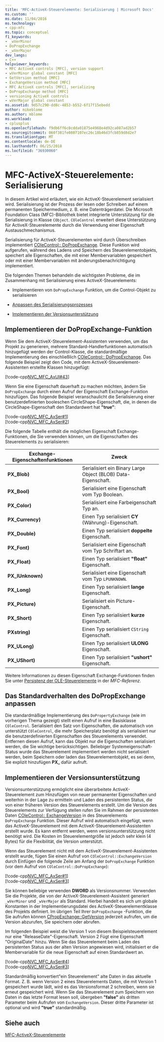 ```yaml
---
title: 'MFC-ActiveX-Steuerelemente: Serialisierung | Microsoft Docs'
ms.custom: ''
ms.date: 11/04/2016
ms.technology:
- cpp-mfc
ms.topic: conceptual
f1_keywords:
- _wVerMinor
- DoPropExchange
- _wVerMajor
dev_langs:
- C++
helpviewer_keywords:
- MFC ActiveX controls [MFC], version support
- wVerMinor global constant [MFC]
- GetVersion method [MFC]
- ExchangeVersion method [MFC]
- MFC ActiveX controls [MFC], serializing
- DoPropExchange method [MFC]
- versioning ActiveX controls
- wVerMajor global constant
ms.assetid: 9d57c290-dd8c-4853-b552-6f17f15ebedd
author: mikeblome
ms.author: mblome
ms.workload:
- cplusplus
ms.openlocfilehash: f9db6ff6c0cdda01875e4968e4d92ca087ad2b57
ms.sourcegitcommit: 060f381fe0807107ec26c18b46d3fcb859d8d2e7
ms.translationtype: MT
ms.contentlocale: de-DE
ms.lasthandoff: 06/25/2018
ms.locfileid: "36930060"
---
```

# <a name="mfc-activex-controls-serializing"></a>MFC-ActiveX-Steuerelemente: Serialisierung
In diesem Artikel wird erläutert, wie ein ActiveX-Steuerelement serialisiert wird. Serialisierung ist der Prozess der lesen oder Schreiben auf einem permanenten Speichermedium, z. B. eine Datenträgerdatei. Die Microsoft Foundation Class (MFC)-Bibliothek bietet integrierte Unterstützung für die Serialisierung in Klasse `CObject`. `COleControl` erweitert diese Unterstützung für ActiveX-Steuerelemente durch die Verwendung einer Eigenschaft Austauschmechanismus.  
  
 Serialisierung für ActiveX-Steuerelementen wird durch Überschreiben implementiert [COleControl:: DoPropExchange](../mfc/reference/colecontrol-class.md#dopropexchange). Diese Funktion wird aufgerufen, während des Ladens und Speichern des Steuerelementobjekts, speichert alle Eigenschaften, die mit einer Membervariablen gespeichert oder mit einer Membervariablen mit änderungsbenachrichtigung implementiert.  
  
 Die folgenden Themen behandeln die wichtigsten Probleme, die im Zusammenhang mit Serialisierung eines ActiveX-Steuerelements:  
  
-   Implementieren von `DoPropExchange` Funktion, um die Control-Objekt zu serialisieren  
  
-   [Anpassen des Serialisierungsprozesses](#_core_customizing_the_default_behavior_of_dopropexchange)  
  
-   [Implementieren der Versionsunterstützung](#_core_implementing_version_support)  
  
##  <a name="_core_implementing_the_dopropexchange_function"></a> Implementieren der DoPropExchange-Funktion  
 Wenn Sie dem ActiveX-Steuerelement-Assistenten verwenden, um das Projekt zu generieren, mehrere Standard-Handlerfunktionen automatisch hinzugefügt werden der Control-Klasse, die standardmäßige Implementierung des einschließlich [COleControl:: DoPropExchange](../mfc/reference/colecontrol-class.md#dopropexchange). Das folgende Beispiel zeigt den Code, mit dem ActiveX-Steuerelement-Assistenten erstellte Klassen hinzugefügt:  
  
 [!code-cpp[NVC_MFC_AxUI#43](../mfc/codesnippet/cpp/mfc-activex-controls-serializing_1.cpp)]  
  
 Wenn Sie eine Eigenschaft dauerhaft zu machen möchten, ändern Sie `DoPropExchange` durch einen Aufruf der Eigenschaft Exchange-Funktion hinzufügen. Das folgende Beispiel veranschaulicht die Serialisierung einer benutzerdefinierten booleschen CircleShape-Eigenschaft, die, in denen die CircleShape-Eigenschaft den Standardwert hat **"true"**:  
  
 [!code-cpp[NVC_MFC_AxSer#1](../mfc/codesnippet/cpp/mfc-activex-controls-serializing_2.cpp)]  
[!code-cpp[NVC_MFC_AxSer#2](../mfc/codesnippet/cpp/mfc-activex-controls-serializing_3.cpp)]  
  
 Die folgende Tabelle enthält die möglichen Eigenschaft Exchange-Funktionen, die Sie verwenden können, um die Eigenschaften des Steuerelements zu serialisieren:  
  
|Exchange-Eigenschaftenfunktionen|Zweck|  
|---------------------------------|-------------|  
|**PX_Blob)**|Serialisiert ein Binary Large Object (BLOB) Data-Eigenschaft.|  
|**PX_Bool)**|Serialisiert eine Eigenschaft vom Typ Boolean.|  
|**PX_Color)**|Serialisiert eine Farbeigenschaft Typ an.|  
|**PX_Currency)**|Einen Typ serialisiert **CY** (Währung)-Eigenschaft.|  
|**PX_Double)**|Einen Typ serialisiert **doppelte** Eigenschaft.|  
|**PX_Font)**|Serialisiert eine Eigenschaft vom Typ Schriftart an.|  
|**PX_Float)**|Einen Typ serialisiert **"float"** Eigenschaft.|  
|**PX_IUnknown)**|Serialisiert eine Eigenschaft vom Typ `LPUNKNOWN`.|  
|**PX_Long)**|Einen Typ serialisiert **lange** Eigenschaft.|  
|**PX_Picture)**|Serialisiert ein Picture-Eigenschaft.|  
|**PX_Short)**|Einen Typ serialisiert **kurze** Eigenschaft.|  
|**PXstring)**|Einen Typ serialisiert `CString` Eigenschaft.|  
|**PX_ULong)**|Einen Typ serialisiert **ULONG** Eigenschaft.|  
|**PX_UShort)**|Einen Typ serialisiert **"ushort"** Eigenschaft.|  
  
 Weitere Informationen zu diesen Eigenschaft Exchange-Funktionen finden Sie unter [Persistenz der OLE-Steuerelemente](../mfc/reference/persistence-of-ole-controls.md) in der *MFC-Referenz*.  
  
##  <a name="_core_customizing_the_default_behavior_of_dopropexchange"></a> Das Standardverhalten des DoPropExchange anpassen  
 Die standardmäßige Implementierung des `DoPropertyExchange` (wie im vorherigen Thema gezeigt) stellt einen Aufruf in eine Basisklasse `COleControl`. Serialisiert den Satz von Eigenschaften, die automatisch von unterstützt `COleControl`, die mehr Speicherplatz benötigt als serialisiert nur die benutzerdefinierten Eigenschaften des Steuerelements verwendet. Entfernen diesen Aufruf, kann das Objekt nur die Eigenschaften serialisiert werden, die Sie wichtige berücksichtigen. Beliebiger Systemeigenschaft-Status wurde das Steuerelement implementiert werden nicht serialisiert werden, beim Speichern oder laden das Steuerelementobjekt, es sei denn, Sie explizit hinzufügen **PX_** dafür aufruft.  
  
##  <a name="_core_implementing_version_support"></a> Implementieren der Versionsunterstützung  
 Versionsunterstützung ermöglicht eine überarbeitete ActiveX-Steuerelement zum Hinzufügen von neuer permanenter Eigenschaften und weiterhin in der Lage zu ermitteln und Laden des persistenten Status, die von einer früheren Version des Steuerelements erstellt. Um die Version des Steuerelements zur Verfügung stellen rufen Sie im Rahmen der persistenten Daten [COleControl:: ExchangeVersion](../mfc/reference/colecontrol-class.md#exchangeversion) in des Steuerelements `DoPropExchange` Funktion. Dieser Aufruf wird automatisch eingefügt, wenn das ActiveX-Steuerelement mit dem ActiveX-Steuerelement-Assistenten erstellt wurde. Es kann entfernt werden, wenn versionsunterstützung nicht benötigt wird. Die Kosten im Steuerelementgröße ist jedoch sehr klein (4 Bytes) für die Flexibilität, die Version unterstützt.  
  
 Wenn das Steuerelement nicht mit dem ActiveX-Steuerelement-Assistenten erstellt wurde, fügen Sie einen Aufruf von `COleControl::ExchangeVersion` durch Einfügen die folgende Zeile am Anfang der `DoPropExchange` Funktion (vor dem Aufruf von `COleControl::DoPropExchange`):  
  
 [!code-cpp[NVC_MFC_AxSer#1](../mfc/codesnippet/cpp/mfc-activex-controls-serializing_2.cpp)]  
[!code-cpp[NVC_MFC_AxSer#3](../mfc/codesnippet/cpp/mfc-activex-controls-serializing_4.cpp)]  
  
 Sie können beliebige verwenden **DWORD** als Versionsnummer. Verwenden Sie die Projekte, die von der ActiveX-Steuerelement-Assistent generiert `_wVerMinor` und `_wVerMajor` als Standard. Hierbei handelt es sich um globale Konstanten in der Implementierungsdatei des ActiveX-Steuerelementklasse des Projekts definiert. Im übrigen Teil Ihrer `DoPropExchange` -Funktion, die Sie aufrufen können [CPropExchange::GetVersion](../mfc/reference/cpropexchange-class.md#getversion) jederzeit aufrufen, um die Version abzurufen, Sie speichern oder abrufen.  
  
 Im folgenden Beispiel weist die Version 1 von diesem Beispielsteuerelement nur eine "ReleaseDate"-Eigenschaft. Version 2 Fügt eine Eigenschaft "OriginalDate" hinzu. Wenn Sie das Steuerelement beim Laden des persistenten Status aus der alten Version angewiesen wird, initialisiert er die Membervariable für die neue Eigenschaft auf einen Standardwert an.  
  
 [!code-cpp[NVC_MFC_AxSer#4](../mfc/codesnippet/cpp/mfc-activex-controls-serializing_5.cpp)]  
[!code-cpp[NVC_MFC_AxSer#3](../mfc/codesnippet/cpp/mfc-activex-controls-serializing_4.cpp)]  
  
 Standardmäßig konvertiert"ein Steuerelement" alte Daten in das aktuelle Format. Z. B. wenn Version 2 eines Steuerelements Daten, die mit Version 1 gespeichert wurde lädt, wird es das Versionsformat 2 schreiben, wenn sie erneut gespeichert wird. Wenn Sie das Steuerelement zum Speichern von Daten in das letzte Format lesen soll, übergeben **"false"** als dritten Parameter beim Aufrufen von `ExchangeVersion`. Dieser dritte Parameter ist optional und wird **"true"** standardmäßig.  
  
## <a name="see-also"></a>Siehe auch  
 [MFC-ActiveX-Steuerelemente](../mfc/mfc-activex-controls.md)

